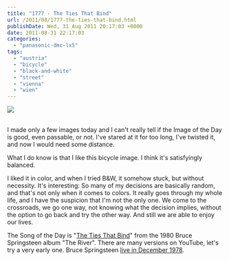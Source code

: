 ```yaml
---
title: "1777 - The Ties That Bind"
url: /2011/08/1777-the-ties-that-bind.html
publishDate: Wed, 31 Aug 2011 20:17:03 +0000
date: 2011-08-31 22:17:03
categories: 
  - "panasonic-dmc-lx5"
tags: 
  - "austria"
  - "bicycle"
  - "black-and-white"
  - "street"
  - "vienna"
  - "wien"
---
```

<div class="container">
<div class="center"><a target="_blank" href="https://d25zfm9zpd7gm5.cloudfront.net/1200x1200/2011/20110831_160712_ps.jpg"><img src="https://d25zfm9zpd7gm5.cloudfront.net/0600x0600/2011/20110831_160712_ps.jpg" /></a></div>
</div>
<br />

I made only a few images today and I can't really tell if the Image of the Day is good, even passable, or not. I've stared at it for too long, I've twisted it, and now I would need some distance.

<a target="_blank" href="https://d25zfm9zpd7gm5.cloudfront.net/1200x1200/2011/20110831_160328_ps.jpg"><img style="margin: 0pt 0px 0pt 10px; float: right;" src="https://d25zfm9zpd7gm5.cloudfront.net/0150x0150/2011/20110831_160328_ps.jpg" alt="" border="0" /></a> What I do know is that I like this bicycle image. I think it's satisfyingly balanced.

I liked it in color, and when I tried B&W, it somehow stuck, but without necessity. It's interesting: So many of my decisions are basically random, and that's not only when it comes to colors. It really goes through my whole life, and I have the suspicion that I'm not the only one. We come to the crossroads, we go one way, not knowing what the decision implies, without the option to go back and try the other way. And still we are able to enjoy our lives. 

 The Song of the Day is "<a href="http://www.lyricsmode.com/lyrics/b/bruce_springsteen/the_ties_that_bind.html" target="_blank">The Ties That Bind</a>" from the 1980 Bruce Springsteen album "The River". There are many versions on YouTube, let's try a very early one. Bruce Springsteen <a href="http://www.youtube.com/watch?v=c-EDQEgESvw&feature=related" target="_blank">live in December 1978</a>.

